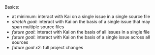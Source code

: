 Basics:
  - at minimum: interact with Kai on a single issue in a single source file
  - _stretch goal_: interact with Kai on the basis of a single issue that may span multiple source files
  - _future goal_: interact with Kai on the basis of all issues in a single file
  - _future goal_: interact with Kai on the basis of a single issue across all sources
  - _future goal x2_: full project changes
